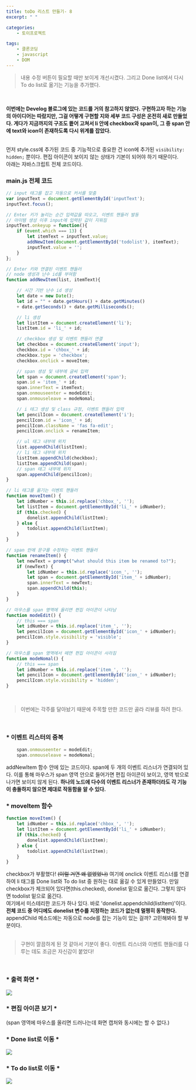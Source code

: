 ```yaml
---
title: toDo 리스트 만들기- 8
excerpt: " "

categories: 
    - 토이프로젝트

tags: 
    - 클론코딩
    - javascript
    - DOM
---
```

> 내용 수정 버튼이 필요할 때만 보이게 개선시켰다. 그리고 Done list에서 다시 To do list로 옮기는 기능을 추가했다.
<br>  


**이번에는 Develog 블로그에 있는 코드를 거의 참고하지 않았다. 구현하고자 하는 기능의 아이디어는 따랐지만, 그걸 어떻게 구현할 지와 세부 코드 구성은 온전히 새로 만들었다. 게다가 지금까지의 구조도 띁어 고쳐서 li 안에 checkbox와 span이, 그 중 span 안에 text와 icon이 존재하도록 다시 위계를 잡았다.**  
<br>  


먼저 style.css에 추가된 코드 중 기능적으로 중요한 건 icon에 추가된 `visibility: hidden;` 뿐이다. 편집 아이콘이 보이지 않는 상태가 기본이 되어야 하기 때문이다.  
아래는 자바스크립트 전체 코드이다.

### main.js 전체 코드
```javascript
// input 태그를 잡고 자동으로 커서를 맞춤
var inputText = document.getElementById('inputText');
inputText.focus();

// Enter 키가 눌리는 순간 입력값을 따오고, 이벤트 핸들러 발동
// 아이템 생성 이후 input에 입력된 값이 지워짐
inputText.onkeyup = function(){
    if (event.which === 13) {
        let itemText = inputText.value;
        addNewItem(document.getElementById('todolist'), itemText);
        inputText.value = '';
    }   
};

// Enter 키와 연결된 이벤트 핸들러
// node 생성과 난수 id를 부여함
function addNewItem(list, itemText){

    // 시간 기반 난수 id 생성
    let date = new Date();
    let id = "" + date.getHours() + date.getMinutes() 
    + date.getSeconds() + date.getMilliseconds();

    // li 생성
    let listItem = document.createElement('li');
    listItem.id = 'li_' + id;

    // checkbox 생성 및 이벤트 핸들러 연결
    let checkbox = document.createElement('input');
    checkbox.id = 'chbox_' + id;
    checkbox.type = 'checkbox';
    checkbox.onclick = moveItem;

    // span 생성 및 내부에 글씨 입력
    let span = document.createElement('span');
    span.id = 'item_' + id;
    span.innerText = itemText;
    span.onmouseenter = modeEdit;
    span.onmouseleave = modeNomal;

    // i 테그 생성 및 class 규정, 이벤트 핸들러 입력
    let pencilIcon = document.createElement('i');
    pencilIcon.id = 'icon_' + id;
    pencilIcon.className = 'fas fa-edit';
    pencilIcon.onclick = renameItem;  

    // ul 태그 내부에 위치
    list.appendChild(listItem);
    // li 태그 내부에 위치
    listItem.appendChild(checkbox);
    listItem.appendChild(span);
    // span 태그 내부에 위치
    span.appendChild(pencilIcon);
}

// li 태그를 옮기는 이벤트 핸들러
function moveItem() {
    let idNumber = this.id.replace('chbox_', '');
    let listItem = document.getElementById('li_' + idNumber);
    if (this.checked) {
        donelist.appendChild(listItem);
    } else {
        todolist.appendChild(listItem);
    }
}

// span 안에 문구를 수정하는 이벤트 핸들러
function renameItem() {
    let newText = prompt("what should this item be renamed to?");
    if (newText) {
        let idNumber = this.id.replace('icon_', '');
        let span = document.getElementById('item_' + idNumber);
        span.innerText = newText;
        span.appendChild(this);
    }
}

// 마우스를 span 영역에 올리면 편집 아이콘이 나타남
function modeEdit() {
    // this === span
    let idNumber = this.id.replace('item_', '');
    let pencilIcon = document.getElementById('icon_' + idNumber);
    pencilIcon.style.visibility = 'visible';
}

// 마우스를 span 영역에서 떼면 편집 아이콘이 사라짐
function modeNomal() {
    // this === span
    let idNumber = this.id.replace('item_', '');
    let pencilIcon = document.getElementById('icon_' + idNumber);
    pencilIcon.style.visibility = 'hidden';   
}
```  
<br>

> 이번에는 각주를 달아놨기 때문에 주목할 만한 코드만 골라 리뷰를 하려 한다.
<br>

### * 이벤트 리스터의 중복
```javascript
    span.onmouseenter = modeEdit;
    span.onmouseleave = modeNomal;
```
addNewItem 함수 안에 있는 코드이다. span에 두 개의 이벤트 리스너가 연결되어 있다. 이를 통해 마우스가 span 영역 안으로 들어가면 편집 아이콘이 보이고, 영역 밖으로 나가면 보이지 않게 된다. **하나의 노드에 다수의 이벤트 리스너가 존재하더라도 각 기능이 충돌하지 않으면 제대로 작동함을 알 수 있다.**
<br>  

### * moveItem 함수
```javascript
function moveItem() {
    let idNumber = this.id.replace('chbox_', '');
    let listItem = document.getElementById('li_' + idNumber);
    if (this.checked) {
        donelist.appendChild(listItem);
    } else {
        todolist.appendChild(listItem);
    }
}
```
checkbox가 부활했다! ~~(이럴 거면 왜 없엤었나)~~ 여기에 onclick 이벤트 리스너를 연결하여 li 태그를 Done list와 To do list 중 원하는 대로 옮길 수 있게 만들었다. 만일 checkbox가 체크되어 있다면(this.checked), donelist 밑으로 옮긴다. 그렇지 않다면 todolist 밑으로 옮긴다.  
여기에서 미스테리한 코드가 하나 있다. 바로 'donelist.appendchild(listItem)'이다. **전체 코드 중 어디에도 donelist 변수를 지정하는 코드가 없는데 멀쩡히 동작한다.** appendChild 메소드에는 자동으로 node를 잡는 기능이 있는 걸까? 고민해봐야 할 부분이다.  
<br>

> 구현이 깔끔하게 된 것 같아서 기분이 좋다. 이벤트 리스너와 이벤트 핸들러를 다루는 데도 조금은 자신감이 붙었다!
<br>

### * 출력 화면 *  
![](https://dulcis-hortus.github.io/assets/images/8_fp1.JPG)
<br>

### * 편집 아이콘 보기 *   
(span 영역에 마우스를 올리면 드러나는데 화면 캡처와 동시에는 할 수 없다.)
<br>

### * Done list로 이동 *   
![](https://dulcis-hortus.github.io/assets/images/8_fp2.JPG)
<br>

### * To do list로 이동 *   
![](https://dulcis-hortus.github.io/assets/images/8_fp3.JPG)   
<br>


